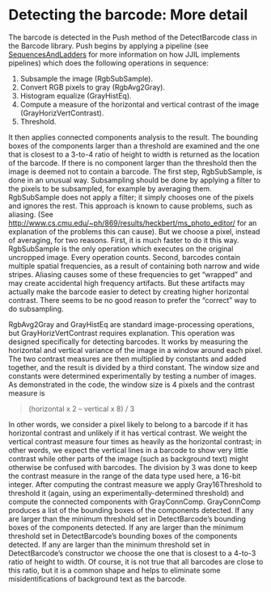 # Detecting the barcode: More detail #

The barcode is detected in the Push method of the DetectBarcode class in the Barcode library. Push begins by applying a pipeline (see [SequencesAndLadders](SequencesAndLadders.md) for more information on how JJIL implements pipelines) which does the following operations in sequence:

  1. Subsample the image (RgbSubSample).
  1. Convert RGB pixels to gray (RgbAvg2Gray).
  1. Histogram equalize (GrayHistEq).
  1. Compute a measure of the horizontal and vertical contrast of the image (GrayHorizVertContrast).
  1. Threshold.

It then applies connected components analysis to the result. The bounding boxes of the components larger than a threshold are examined and the one that is closest to a 3-to-4 ratio of height to width is returned as the location of the barcode. If there is no component larger than the threshold then the image is deemed not to contain a barcode.
The first step, RgbSubSample, is done in an unusual way. Subsampling should be done by applying a filter to the pixels to be subsampled, for example by averaging them. RgbSubSample does not apply a filter; it simply chooses one of the pixels and ignores the rest. This approach is known to cause problems, such as aliasing. (See http://www.cs.cmu.edu/~ph/869/results/heckbert/ms_photo_editor/ for an explanation of the problems this can cause). But we choose a pixel, instead of averaging, for two reasons. First, it is much faster to do it this way. RgbSubSample is the only operation which executes on the original uncropped image. Every operation counts. Second, barcodes contain multiple spatial frequencies, as a result of containing both narrow and wide stripes. Aliasing causes some of these frequencies to get “wrapped” and may create accidental high frequency artifacts. But these artifacts may actually make the barcode easier to detect by creating higher horizontal contrast. There seems to be no good reason to prefer the “correct” way to do subsampling.

RgbAvg2Gray and GrayHistEq are standard image-processing operations, but GrayHorizVertContrast requires explanation. This operation was designed specifically for detecting barcodes. It works by measuring the horizontal and vertical variance of the image in a window around each pixel. The two contrast measures are then multiplied by constants and added together, and the result is divided by a third constant. The window size and constants were determined experimentally by testing a number of images. As demonstrated in the code, the window size is 4 pixels and the contrast measure is

> (horizontal x 2 – vertical x 8) / 3

In other words, we consider a pixel likely to belong to a barcode if it has horizontal contrast and unlikely if it has vertical contrast. We weight the vertical contrast measure four times as heavily as the horizontal contrast; in other words, we expect the vertical lines in a barcode to show very little contrast while other parts of the image (such as background text) might otherwise be confused with barcodes. The division by 3 was done to keep the contrast measure in the range of the data type used here, a 16-bit integer.
After computing the contrast measure we apply Gray16Threshold to threshold it (again, using an experimentally-determined threshold) and compute the connected components with GrayConnComp. GrayConnComp produces a list of the bounding boxes of the components detected. If any are larger than the minimum threshold set in DetectBarcode’s bounding boxes of the components detected. If any are larger than the minimum threshold set in DetectBarcode’s bounding boxes of the components detected. If any are larger than the minimum threshold set in DetectBarcode’s constructor we choose the one that is closest to a 4-to-3 ratio of height to width. Of course, it is not true that all barcodes are close to this ratio, but it is a common shape and helps to eliminate some misidentifications of background text as the barcode.